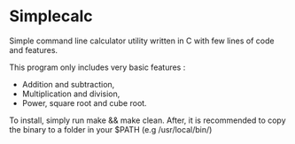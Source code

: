 # Simplecalc
Simple command line calculator utility written in C with few lines of code and features.

This program only includes very basic features :
- Addition and subtraction,
- Multiplication and division,
- Power, square root and cube root.

To install, simply run make && make clean.
After, it is recommended to copy the binary to a folder in your $PATH (e.g /usr/local/bin/)
